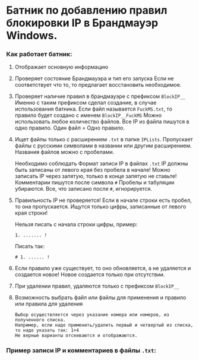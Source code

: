 # Батник по добавлению правил блокировки IP в Брандмауэр Windows.
### Как работает батник:
1. Отображает основную информацию	
	
2. Проверяет состояние Брандмауэра и тип его запуска
    Если не соответствует  что то, то предлагает восстановить необходимое.
3. Проверяет наличие правил в брандмауэре с префиксом `BlockIP__`
	Именно с таким префиксом сделал создание, в случае использования батника.
	Если файл называется `FuckMS.txt`, то правило будет создано с именем `BlockIP__FuckMS`
	Можно использовать любое количество файлов.
	Все IP из файла пишутся в одно правило. Один файл = Одно правило. 
	   
4. Ищет файлы только с расширением `.txt` в папке `IPLists`.
	Пропускает файлы с русскими символами в названии или другим расширением.
	Названия файлов можно с пробелами.

    Необходимо соблюдать Формат записи IP в файлах `.txt`
	IP должны быть записаны от левого края без пробела в начале!
	Можно записать IP через запятую, только в конце запятую не ставьте!
	Комментарии пишутся после символа `#`
	Пробелы и табуляции убираются. Все, что записано после `#`, игнорируется.

5. Правильность IP не проверяется!
	Если в начале строки есть пробел, то она пропускается.
	Ищутся только цифры, записанные от левого края строки!

    Нельзя писать с начала строки цифры, пример:
    ```
    1. ....... !
    ```
    Писать так:
    ```
    # 1. ...... !
    ```
6. Если правило уже существует, то оно обновляется, а не удаляется и создается 
    новое! Новое создается только при отсутствии.
7. При удалении правил, удаляются только с префиксом `BlockIP__`
	
8. Возможность выбрать файл или файлы для применения и правило или 
    правила для удаления
    ```
	Выбор осуществляется через указание номера или номеров, из полученного списка.
	Например, если надо применить/удалить первый и четвертый из списка,
	то надо указать так: 1+4
	Не верные варианты отсеиваются и отображаются.
    ```

### Пример записи IP и комментариев в файлы `.txt`: